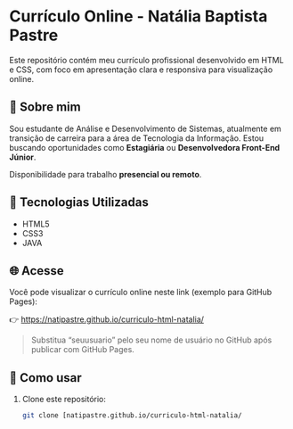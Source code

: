 # Currículo Online - Natália Baptista Pastre

Este repositório contém meu currículo profissional desenvolvido em HTML e CSS, com foco em apresentação clara e responsiva para visualização online.

## 💼 Sobre mim

Sou estudante de Análise e Desenvolvimento de Sistemas, atualmente em transição de carreira para a área de Tecnologia da Informação.
Estou buscando oportunidades como **Estagiária** ou **Desenvolvedora Front-End Júnior**.

Disponibilidade para trabalho **presencial ou remoto**.

## 🚀 Tecnologias Utilizadas

- HTML5
- CSS3
- JAVA

## 🌐 Acesse

Você pode visualizar o currículo online neste link (exemplo para GitHub Pages):

👉 https://natipastre.github.io/curriculo-html-natalia/

> Substitua “seuusuario” pelo seu nome de usuário no GitHub após publicar com GitHub Pages.

## 📁 Como usar

1. Clone este repositório:
   ```bash
   git clone [natipastre.github.io/curriculo-html-natalia/
